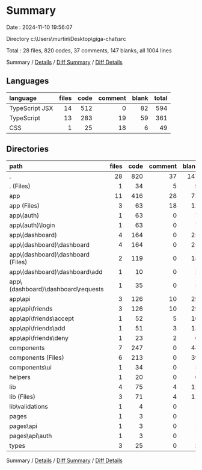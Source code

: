 # Summary

Date : 2024-11-10 19:56:07

Directory c:\\Users\\murtin\\Desktop\\giga-chat\\src

Total : 28 files,  820 codes, 37 comments, 147 blanks, all 1004 lines

Summary / [Details](details.md) / [Diff Summary](diff.md) / [Diff Details](diff-details.md)

## Languages
| language | files | code | comment | blank | total |
| :--- | ---: | ---: | ---: | ---: | ---: |
| TypeScript JSX | 14 | 512 | 0 | 82 | 594 |
| TypeScript | 13 | 283 | 19 | 59 | 361 |
| CSS | 1 | 25 | 18 | 6 | 49 |

## Directories
| path | files | code | comment | blank | total |
| :--- | ---: | ---: | ---: | ---: | ---: |
| . | 28 | 820 | 37 | 147 | 1,004 |
| . (Files) | 1 | 34 | 5 | 9 | 48 |
| app | 11 | 416 | 28 | 73 | 517 |
| app (Files) | 3 | 63 | 18 | 12 | 93 |
| app\\(auth) | 1 | 63 | 0 | 7 | 70 |
| app\\(auth)\\login | 1 | 63 | 0 | 7 | 70 |
| app\\(dashboard) | 4 | 164 | 0 | 25 | 189 |
| app\\(dashboard)\\dashboard | 4 | 164 | 0 | 25 | 189 |
| app\\(dashboard)\\dashboard (Files) | 2 | 119 | 0 | 18 | 137 |
| app\\(dashboard)\\dashboard\\add | 1 | 10 | 0 | 2 | 12 |
| app\\(dashboard)\\dashboard\\requests | 1 | 35 | 0 | 5 | 40 |
| app\\api | 3 | 126 | 10 | 29 | 165 |
| app\\api\\friends | 3 | 126 | 10 | 29 | 165 |
| app\\api\\friends\\accept | 1 | 52 | 5 | 10 | 67 |
| app\\api\\friends\\add | 1 | 51 | 3 | 13 | 67 |
| app\\api\\friends\\deny | 1 | 23 | 2 | 6 | 31 |
| components | 7 | 247 | 0 | 44 | 291 |
| components (Files) | 6 | 213 | 0 | 39 | 252 |
| components\\ui | 1 | 34 | 0 | 5 | 39 |
| helpers | 1 | 20 | 0 | 6 | 26 |
| lib | 4 | 75 | 4 | 12 | 91 |
| lib (Files) | 3 | 71 | 4 | 11 | 86 |
| lib\\validations | 1 | 4 | 0 | 1 | 5 |
| pages | 1 | 3 | 0 | 1 | 4 |
| pages\\api | 1 | 3 | 0 | 1 | 4 |
| pages\\api\\auth | 1 | 3 | 0 | 1 | 4 |
| types | 3 | 25 | 0 | 2 | 27 |

Summary / [Details](details.md) / [Diff Summary](diff.md) / [Diff Details](diff-details.md)